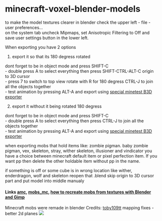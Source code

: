 # minecraft-voxel-blender-models

to make the model textures clearer in blender check the upper left - file - user preferences... <br /> on the system tab uncheck Mipmaps, set Anisotropic Filtering to Off and save user settings button in the lower left.

When exporting you have 2 options

1. export it so that its 180 degress rotated

dont forget to be in object mode and press SHIFT-C<br />- double press A to select everything then press SHIFT-CTRL-ALT-C origin to 3D cursor<br />- press 7 to switch to top view rotate with R for 180 degress CTRL-J to join all the objects together<br />- test animation by pressing ALT-A and export using [special minetest B3D exporter](https://github.com/minetest/B3Dexport)

2. export it without it being rotated 180 degress

dont forget to be in object mode and press SHIFT-C<br />- double press A to select everything then press CTRL-J to join all the objects together<br />- test animation by pressing ALT-A and export using [special minetest B3D exporter](https://github.com/minetest/B3Dexport)

when exporting mobs that hold items like: zombie pigman. baby zombie pigman, vex, skeleton, stray, wither skeleton, illusioner and vindicator you have a choice between minecraft default item or pixel perfection item. If you want pp then delete the other holdable item without pp in the name.

if something is off or some cube is in wrong location like wither, enderdragon, wolf and skeleton reopen that .blend skip origin to 3D cursor part and put model into middle manualy

#### Links [amc](https://github.com/22i/amc), [mobs_mc](https://github.com/maikerumine/mobs_mc), [how to recreate mobs from textures with Blender and Gimp](http://imgur.com/a/Iqg88)

Minecraft mobs were remade in blender Credits: [toby109tt](https://github.com/tobyplowy) mapping fixes - better 2d planes
<img src="http://i.imgur.com/JHlGwN9.png">
